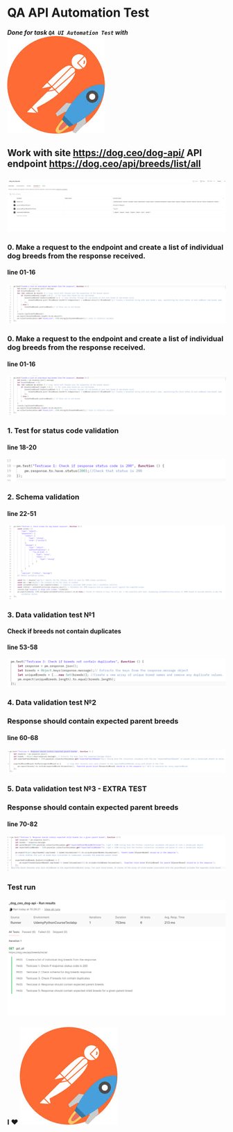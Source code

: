 #  QA API Automation Test

##### Done for task `QA UI Automation Test` with ![img_9.png](img_9.png)
## Work with site https://dog.ceo/dog-api/  API endpoint https://dog.ceo/api/breeds/list/all
###
![img_7.png](img_7.png)

###
### 0. Make a request to the endpoint and create a list of individual dog breeds from the response received.
#### line 01-16 
![img.png](img.png)

### 0. Make a request to the endpoint and create a list of individual dog breeds from the response received.
#### line 01-16
![img.png](img.png)
####
### 1. Test for status code validation 
#### line 18-20 
![img_1.png](img_1.png)
#### 
### 2. Schema validation
#### line 22-51
![img_2.png](img_2.png)
####
### 3. Data validation test №1 
####  Check if breeds not contain duplicates
#### line 53-58
![img_4.png](img_4.png)
####
### 4. Data validation test №2
###  Response should contain expected parent breeds
#### line 60-68
![img_5.png](img_5.png)
####
### 5. Data validation test №3 - EXTRA TEST
###  Response should contain expected parent breeds
#### line 70-82
![img_6.png](img_6.png)
#### 
### Test run
####
![img_8.png](img_8.png)
####  
### I ❤️ ![img_9.png](img_9.png)


